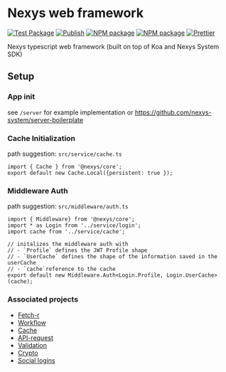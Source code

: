 # Nexys web framework

[![Test Package](https://github.com/nexys-system/core/actions/workflows/test.yml/badge.svg)](https://github.com/nexys-system/core/actions/workflows/test.yml)
[![Publish](https://github.com/nexys-system/core/actions/workflows/publish.yml/badge.svg)](https://github.com/nexys-system/core/actions/workflows/publish.yml)
[![NPM package](https://badge.fury.io/js/%40nexys%2Fcore.svg)](https://www.npmjs.com/package/@nexys/core)
[![NPM package](https://img.shields.io/npm/v/@nexys/core.svg)](https://www.npmjs.com/package/@nexys/core)
[![Prettier](https://img.shields.io/badge/code_style-prettier-ff69b4.svg)](https://prettier.io/)

Nexys typescript web framework (built on top of Koa and Nexys System SDK)


## Setup

### App init

see `/server` for example implementation or https://github.com/nexys-system/server-boilerplate

### Cache Initialization

path suggestion: `src/service/cache.ts`

```
import { Cache } from '@nexys/core';
export default new Cache.Local({persistent: true });
```

### Middleware Auth

path suggestion: `src/middleware/auth.ts`

```
import { Middleware} from '@nexys/core';
import * as Login from '../service/login';
import cache from '../service/cache';

// initalizes the middleware auth with
// - `Profile` defines the JWT Profile shape
// - `UserCache` defines the shape of the information saved in the userCache
// - `cache`reference to the cache
export default new Middleware.Auth<Login.Profile, Login.UserCache>(cache);
```

### Associated projects

- [Fetch-r](https://github.com/nexys-system/fetch-r)
- [Workflow](https://github.com/nexys-system/workflow)
- [Cache](https://github.com/nexys-system/node-cache-persistent)
- [API-request](https://github.com/nexys-system/api-request)
- [Validation](https://github.com/nexys-system/validation)
- [Crypto](https://github.com/nexys-system/crypto)
- [Social logins](https://github.com/nexys-system/oauth)
